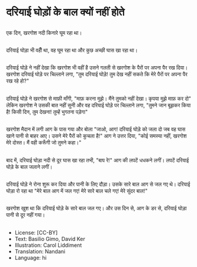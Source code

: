 # दरियाई घोड़ों के बाल क्यों नहीं होते

##
एक दिन, खरगोश नदी किनारे घूम रहा था।

##
दरियाई घोड़ा भी वहीँ था, वह घूम रहा था और कुछ अच्छी घास खा रहा था।

##
दरियाई घोड़े ने नहीं देखा कि खरगोश भी वहीं है उसने गलती से खरगोश के पैरों पर अपना पैर रख दिया। खरगोश दरियाई घोड़े पर चिल्लाने लगा, "तुम दरियाई घोड़े! तुम देख नहीं सकते कि मेरे पैरों पर अपना पैर रख रहे हो?"

##
दरियाई घोड़े ने खरगोश से माफ़ी माँगी, "माफ़ करना मुझे। मैंने तुमको नहीं देखा। कृपया मुझे माफ़ कर दो" लेकिन खरगोश ने उसकी बात नहीं सुनी और वह दरियाई घोड़े पर चिल्लाने लगा, "तुमने जान बूझकर किया है! किसी दिन, तुम देखना! तुम्हें भुगतना पड़ेगा"

##
खरगोश मैदान में लगी आग के पास गया और बोला "जाओ, आग! दरियाई घोड़े को जला दो जब वह घास खाने पानी से बाहर आए। उसने मेरे पैरों को कुचला है!" आग ने उत्तर दिया, "कोई समस्या नहीं, खरगोश मेरे दोस्त। मैं वही करूँगी जो तुमने कहा।"

##
बाद में, दरियाई घोड़ा नदी से दूर घास खा रहा तभी, "बाप रे!" आग की लपटें धधकने लगीं। लपटें दरियाई घोड़े के बाल जलाने लगीं।

##
दरियाई घोड़े ने रोना शुरू कर दिया और पानी के लिए दौड़ा। उसके सारे बाल आग से जल गए थे। दरियाई घोड़ा रो रहा था "मेरे बाल आग में जल गए! मेरे सारे बाल चले गए! मेरे सुंदर बाल!"

##
खरगोश खुश था कि दरियाई घोड़े के सारे बाल जल गए। और उस दिन से, आग के डर से, दरियाई घोड़ा पानी से दूर नहीं गया।

##
* License: [CC-BY]
* Text: Basilio Gimo, David Ker
* Illustration: Carol Liddiment
* Translation: Nandani
* Language: hi
